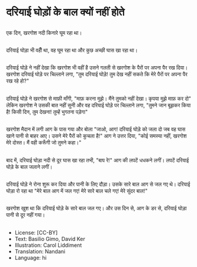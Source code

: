 # दरियाई घोड़ों के बाल क्यों नहीं होते

##
एक दिन, खरगोश नदी किनारे घूम रहा था।

##
दरियाई घोड़ा भी वहीँ था, वह घूम रहा था और कुछ अच्छी घास खा रहा था।

##
दरियाई घोड़े ने नहीं देखा कि खरगोश भी वहीं है उसने गलती से खरगोश के पैरों पर अपना पैर रख दिया। खरगोश दरियाई घोड़े पर चिल्लाने लगा, "तुम दरियाई घोड़े! तुम देख नहीं सकते कि मेरे पैरों पर अपना पैर रख रहे हो?"

##
दरियाई घोड़े ने खरगोश से माफ़ी माँगी, "माफ़ करना मुझे। मैंने तुमको नहीं देखा। कृपया मुझे माफ़ कर दो" लेकिन खरगोश ने उसकी बात नहीं सुनी और वह दरियाई घोड़े पर चिल्लाने लगा, "तुमने जान बूझकर किया है! किसी दिन, तुम देखना! तुम्हें भुगतना पड़ेगा"

##
खरगोश मैदान में लगी आग के पास गया और बोला "जाओ, आग! दरियाई घोड़े को जला दो जब वह घास खाने पानी से बाहर आए। उसने मेरे पैरों को कुचला है!" आग ने उत्तर दिया, "कोई समस्या नहीं, खरगोश मेरे दोस्त। मैं वही करूँगी जो तुमने कहा।"

##
बाद में, दरियाई घोड़ा नदी से दूर घास खा रहा तभी, "बाप रे!" आग की लपटें धधकने लगीं। लपटें दरियाई घोड़े के बाल जलाने लगीं।

##
दरियाई घोड़े ने रोना शुरू कर दिया और पानी के लिए दौड़ा। उसके सारे बाल आग से जल गए थे। दरियाई घोड़ा रो रहा था "मेरे बाल आग में जल गए! मेरे सारे बाल चले गए! मेरे सुंदर बाल!"

##
खरगोश खुश था कि दरियाई घोड़े के सारे बाल जल गए। और उस दिन से, आग के डर से, दरियाई घोड़ा पानी से दूर नहीं गया।

##
* License: [CC-BY]
* Text: Basilio Gimo, David Ker
* Illustration: Carol Liddiment
* Translation: Nandani
* Language: hi
